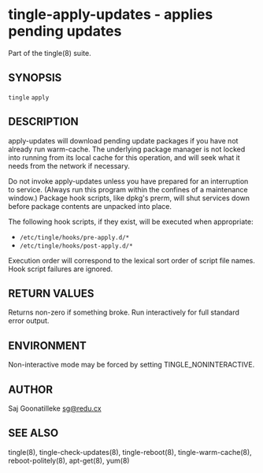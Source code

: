 tingle-apply-updates - applies pending updates
==============================================

Part of the tingle(8) suite.

## SYNOPSIS

`tingle` `apply`

## DESCRIPTION

apply-updates will download pending update packages if you have not 
already run warm-cache.  The underlying package manager is not locked 
into running from its local cache for this operation, and will seek what 
it needs from the network if necessary.

Do not invoke apply-updates unless you have prepared for an 
interruption to service.  (Always run this program within the 
confines of a maintenance window.)  Package hook scripts, like 
dpkg's prerm, will shut services down before package contents are 
unpacked into place.

The following hook scripts, if they exist, will be executed when 
appropriate:

- `/etc/tingle/hooks/pre-apply.d/*`
- `/etc/tingle/hooks/post-apply.d/*`

Execution order will correspond to the lexical sort order of script 
file names.  Hook script failures are ignored.

## RETURN VALUES

Returns non-zero if something broke.  Run interactively for full 
standard error output.

## ENVIRONMENT

Non-interactive mode may be forced by setting TINGLE_NONINTERACTIVE.

## AUTHOR

Saj Goonatilleke <sg@redu.cx>

## SEE ALSO

tingle(8), tingle-check-updates(8), tingle-reboot(8), 
tingle-warm-cache(8), reboot-politely(8), apt-get(8), yum(8)
